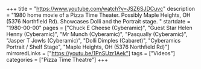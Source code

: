 +++
title = "https://www.youtube.com/watch?v=JSZ6SJDCuvc"
description = "1980 home movie of a Pizza Time Theater. Possibly Maple Heights, OH (5376 Northfield Rd). Showcases Dolli and the Portrait stage. "
startdate = "1980-00-00"
pages = ["Chuck E Cheese (Cyberamic)", "Guest Star Helen Henny (Cyberamic)", "Mr Munch (Cyberamic)", "Pasqually (Cyberamic)", "Jasper T Jowls (Cyberamic)", "Dolli Dimples (Cabaret)", "Cyberamics Portrait / Shelf Stage", "Maple Heights, OH (5376 Northfield Rd)"]
mirroredLinks = ["https://youtu.be/1PnSUzr1Aek"]
tags = ["Videos"]
categories = ["Pizza Time Theatre"]
+++
